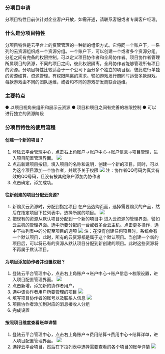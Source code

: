 ### 分项目申请
分项目特性目前仅针对企业客户开放，如需开通，请联系客服或者专属客户经理。
### 什么是分项目特性
分项目特性是云平台上的资管管理的一种新的组织方式。它将同一个账户下，一系列的云资源组织成一个资源分组。一个账户下，可以创建一个或者多个资源分组。分组之间有完备的权限控制。可以定义项目协作者和全局协作者。项目协作者管理所属项目的资源，不同的项目之间，彼此权限隔离。全局协作者能够管理所有项目的资源。分项目特性比较适合于一个公司下面分多个独立的项目组，彼此进行单独的资源结算，资源管理。有权限隔离的需求。譬如游戏发行商同时运营多款游戏。每款游戏由不同的团队运维，或者和不同的游戏研发商联合运维。
### 主要特点
  ● 以项目视角来组织和展示云资源
  ● 项目和项目之间有完善的权限控制
  ● 可以进行独立的资源阶段
### 分项目特性的使用流程
#### 创建一个新的项目？
1. 登陆云平台管理中心，点击右上角账户->账户中心->账户信息->项目管理，进入项目配置管理界面。
![](https://mccdn.qcloud.com/static/img/b1cc6f40703264496621610029a502e2/image.png)
2. 点击新建项目按钮，填入项目的名称和说明，创建一个新的项目。同时，可以为这个项目添加一个协作者，并赋予关于权限
![](https://mccdn.qcloud.com/static/img/051cfa1d2e3caadb953c5e5a923df8b4/image.png)
注：协作者QQ号码为真实有效的QQ号码，且没有被其他账户添加为协作者
3. 点击确定，添加成功。
#### 往新创建的项目分配云资源?
1. 新购买云资源时，分配到指定项目
  在产品选购页面，选择需要购买的产品，然后在指定项目下拉列表中，选择所属的项目。
![](https://mccdn.qcloud.com/static/img/6a7c207d79a8010fccf0c90b8111bbe8/image.png)
2. 把现有的资源从默认项目分配到一个新的项目中
进入云资源的管理界面，譬如云主机的管理界面。选中所要分配的一台或者多台云主机。点击更多操作，选中下拉列表中的分配至项目的选项
![](https://mccdn.qcloud.com/static/img/6149ecfaaa27e475b594dc7e3073541e/image.png)
注：在没有创建任何项目时，系统会有一个默认项目，此时，所有的云资源都是属于这个默认项目。当创建一个新的项目后，可以将已有的资源从默认项目分配到新创建的项目。此时这些资源将不再属于默认项目。
#### 为项目添加协作者并设置权限？
1. 登陆云平台管理中心，点击右上角账户->账户中心->账户信息->权限设置，进入项目配置管理界面。
![](https://mccdn.qcloud.com/static/img/04dfdd53b5314fc0697dbcd0cbbdd23d/image.png)
2. 点击新增，添加新的协作者用户。
3. 选中该协作者用户所要管理的项目
![](https://mccdn.qcloud.com/static/img/1f83d3ed9bc8ee2eb518178e0b4044f2/image.png)
4. 填写项目协作者的账号以及联系人信息
![](https://mccdn.qcloud.com/static/img/b6bf5c55fe3a0d241dd565b3a84b2d9f/image.png)
5. 项目协作者添加到对应的消息接收人分组
6. 完成设置
#### 按照项目维度查看账单详情
1. 登陆云平台管理中心，点击右上角账户->费用结算->费用中心->结算详单，进入项目配置管理界面。
![](https://mccdn.qcloud.com/static/img/55b8731a6ebc04e24d5d579b147fe34e/image.png)
2. 选择云平台项目，然后在下拉列表中选择需要查看的各个项目的账单详情
![](https://mccdn.qcloud.com/static/img/ef2bfa9815ebcbfb6332c45bac1c267e/image.png)
